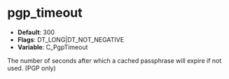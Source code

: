 # pgp_timeout

- **Default**: 300
- **Flags**: DT_LONG|DT_NOT_NEGATIVE
- **Variable**: C_PgpTimeout

The number of seconds after which a cached passphrase will expire if
not used.
(PGP only)
